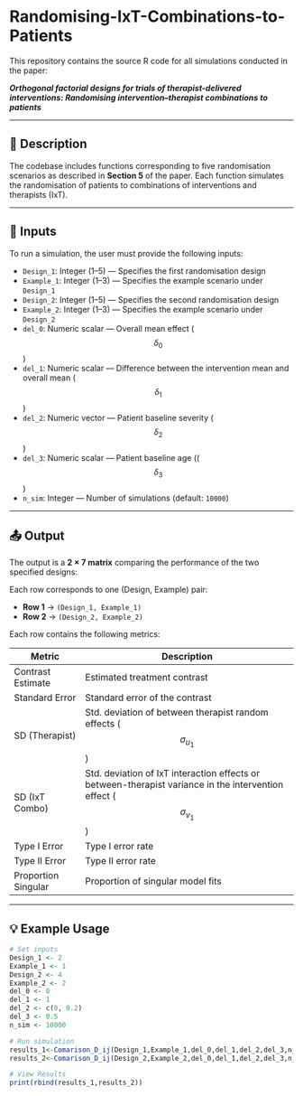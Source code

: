 # Randomising-IxT-Combinations-to-Patients

This repository contains the source R code for all simulations conducted in the paper:

**_Orthogonal factorial designs for trials of therapist-delivered interventions: Randomising intervention–therapist combinations to patients_**

---

## 📘 Description

The codebase includes functions corresponding to five randomisation scenarios as described in **Section 5** of the paper. Each function simulates the randomisation of patients to combinations of interventions and therapists (IxT).

---

## 🔧 Inputs

To run a simulation, the user must provide the following inputs:

- `Design_1`: Integer (1–5) — Specifies the first randomisation design  
- `Example_1`: Integer (1–3) — Specifies the example scenario under `Design_1`  
- `Design_2`: Integer (1–5) — Specifies the second randomisation design  
- `Example_2`: Integer (1–3) — Specifies the example scenario under `Design_2`  
- `del_0`: Numeric scalar — Overall mean effect ($$\delta_0$$)  
- `del_1`: Numeric scalar — Difference between the intervention mean and overall mean ($$\delta_1$$)  
- `del_2`: Numeric vector — Patient baseline severity ($$\delta_2$$)   
- `del_3`: Numeric scalar — Patient baseline age (($$\delta_3$$)   
- `n_sim`: Integer — Number of simulations (default: `10000`)

---

## 📤 Output

The output is a **2 × 7 matrix** comparing the performance of the two specified designs:

Each row corresponds to one (Design, Example) pair:
- **Row 1** → `(Design_1, Example_1)`
- **Row 2** → `(Design_2, Example_2)`

Each row contains the following metrics:

| Metric | Description |
|--------|-------------|
| Contrast Estimate | Estimated treatment contrast |
| Standard Error    | Standard error of the contrast |
| SD (Therapist)    | Std. deviation of between therapist random effects ($$\sigma_{u_1}$$)|
| SD (IxT Combo)    | Std. deviation of IxT interaction effects or between-therapist variance in the intervention effect ($$\sigma_{v_1}$$)|
| Type I Error      | Type I error rate |
| Type II Error     | Type II error rate |
| Proportion Singular | Proportion of singular model fits |

---

## 💡 Example Usage

```r
# Set inputs
Design_1 <- 2
Example_1 <- 1
Design_2 <- 4
Example_2 <- 2
del_0 <- 0
del_1 <- 1
del_2 <- c(0, 0.2)
del_3 <- 0.5
n_sim <- 10000

# Run simulation
results_1<-Comarison_D_ij(Design_1,Example_1,del_0,del_1,del_2,del_3,n_sim) 
results_2<-Comarison_D_ij(Design_2,Example_2,del_0,del_1,del_2,del_3,n_sim) 

# View Results
print(rbind(results_1,results_2))


